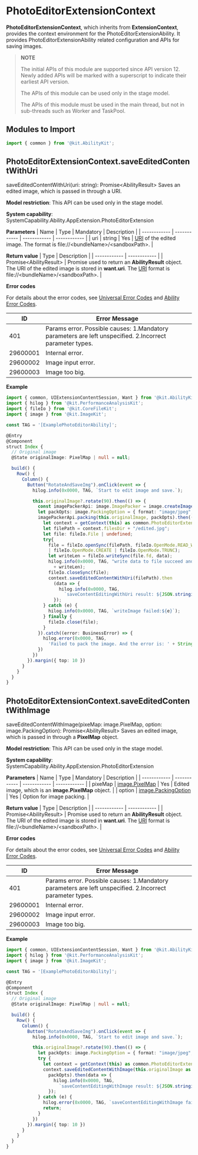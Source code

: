 # PhotoEditorExtensionContext
**PhotoEditorExtensionContext**, which inherits from **ExtensionContext**, provides the context environment for the PhotoEditorExtensionAbility. It provides PhotoEditorExtensionAbility related configuration and APIs for saving images.
> **NOTE**
> 
> The initial APIs of this module are supported since API version 12. Newly added APIs will be marked with a superscript to indicate their earliest API version.
> 
> The APIs of this module can be used only in the stage model.
> 
> The APIs of this module must be used in the main thread, but not in sub-threads such as Worker and TaskPool.

## Modules to Import
```ts
import { common } from '@kit.AbilityKit';
```

## PhotoEditorExtensionContext.saveEditedContentWithUri
saveEditedContentWithUri(uri: string): Promise\<AbilityResult\>
Saves an edited image, which is passed in through a URI.

**Model restriction**: This API can be used only in the stage model.

**System capability**: SystemCapability.Ability.AppExtension.PhotoEditorExtension

**Parameters**
| Name | Type | Mandatory | Description |
| ------------ | ------------ | ------------ | ------------ |
| uri | string  | Yes | [URI](../apis-core-file-kit/js-apis-file-fileuri.md) of the edited image. The format is file://\<bundleName>/\<sandboxPath>. |

**Return value**
|  Type | Description |
| ------------ | ------------ |
| Promise\<AbilityResult\> | Promise used to return an **AbilityResult** object. The URI of the edited image is stored in **want.uri**. The [URI](../apis-core-file-kit/js-apis-file-fileuri.md) format is file://\<bundleName>/\<sandboxPath>. |

**Error codes**

For details about the error codes, see [Universal Error Codes](../errorcode-universal.md) and [Ability Error Codes](errorcode-ability.md).

|  ID | Error Message |
| ------------ | ------------ |
| 401  | Params error. Possible causes: 1.Mandatory parameters are left unspecified. 2.Incorrect parameter types.  |
| 29600001  | Internal error. |
| 29600002  |  Image input error. |
| 29600003  |  Image too big. |

**Example**
```ts
import { common, UIExtensionContentSession, Want } from '@kit.AbilityKit';
import { hilog } from '@kit.PerformanceAnalysisKit';
import { fileIo } from '@kit.CoreFileKit';
import { image } from '@kit.ImageKit';

const TAG = '[ExamplePhotoEditorAbility]';

@Entry
@Component
struct Index {
  // Original image
  @State originalImage: PixelMap | null = null;

  build() {
    Row() {
      Column() {
        Button("RotateAndSaveImg").onClick(event => {
          hilog.info(0x0000, TAG, `Start to edit image and save.`);

          this.originalImage?.rotate(90).then(() => {
            const imagePackerApi: image.ImagePacker = image.createImagePacker();
            let packOpts: image.PackingOption = { format: "image/jpeg", quality: 98 };
            imagePackerApi.packing(this.originalImage, packOpts).then((data: ArrayBuffer) => {
              let context = getContext(this) as common.PhotoEditorExtensionContext;
              let filePath = context.filesDir + "/edited.jpg";
              let file: fileIo.File | undefined;
              try{
                file = fileIo.openSync(filePath, fileIo.OpenMode.READ_WRITE
                | fileIo.OpenMode.CREATE | fileIo.OpenMode.TRUNC);
                let writeLen = fileIo.writeSync(file.fd, data);
                hilog.info(0x0000, TAG, "write data to file succeed and size is:"
                  + writeLen);
                fileIo.closeSync(file);
                context.saveEditedContentWithUri(filePath).then
                  (data => {
                    hilog.info(0x0000, TAG,
                      `saveContentEditingWithUri result: ${JSON.stringify(data)}`);
                  });
              } catch (e) {
                hilog.info(0x0000, TAG, `writeImage failed:${e}`);
              } finally {
                fileIo.close(file);
              }
            }).catch((error: BusinessError) => {
              hilog.error(0x0000, TAG,
                'Failed to pack the image. And the error is: ' + String(error));
            })
          })
        }).margin({ top: 10 })
      }
    }
  }
}
```
## PhotoEditorExtensionContext.saveEditedContentWithImage
saveEditedContentWithImage(pixeMap: image.PixelMap, option: image.PackingOption): Promise\<AbilityResult\>
Saves an edited image, which is passed in through a **PixelMap** object.

**Model restriction**: This API can be used only in the stage model.

**System capability**: SystemCapability.Ability.AppExtension.PhotoEditorExtension

**Parameters**
| Name | Type | Mandatory | Description |
| ------------ | ------------ | ------------ | ------------ |
| pixeMap | [image.PixelMap](../apis-image-kit/js-apis-image.md#pixelmap7)  | Yes | Edited image, which is an **image.PixelMap** object. |
| option  | [image.PackingOption](..//apis-image-kit/js-apis-image.md#packingoption)  |  Yes | Option for image packing. |

**Return value**
|  Type | Description |
| ------------ | ------------ |
| Promise\<AbilityResult\> | Promise used to return an **AbilityResult** object. The URI of the edited image is stored in **want.uri**. The [URI](../apis-core-file-kit/js-apis-file-fileuri.md) format is file://\<bundleName>/\<sandboxPath>. |

**Error codes**

For details about the error codes, see [Universal Error Codes](../errorcode-universal.md) and [Ability Error Codes](errorcode-ability.md).

|  ID | Error Message |
| ------------ | ------------ |
| 401  | Params error. Possible causes: 1.Mandatory parameters are left unspecified. 2.Incorrect parameter types.  |
| 29600001  | Internal error. |
| 29600002  |  Image input error. |
| 29600003  |  Image too big. |

**Example**
```ts
import { common, UIExtensionContentSession, Want } from '@kit.AbilityKit';
import { hilog } from '@kit.PerformanceAnalysisKit';
import { image } from '@kit.ImageKit';

const TAG = '[ExamplePhotoEditorAbility]';

@Entry
@Component
struct Index {
  // Original image
  @State originalImage: PixelMap | null = null;

  build() {
    Row() {
      Column() {
        Button("RotateAndSaveImg").onClick(event => {
          hilog.info(0x0000, TAG, `Start to edit image and save.`);

          this.originalImage?.rotate(90).then(() => {
            let packOpts: image.PackingOption = { format: "image/jpeg", quality: 98 };
            try {
              let context = getContext(this) as common.PhotoEditorExtensionContext;
              context.saveEditedContentWithImage(this.originalImage as image.PixelMap,
                packOpts).then(data => {
                  hilog.info(0x0000, TAG,
                    `saveContentEditingWithImage result: ${JSON.stringify(data)}`);
                });
            } catch (e) {
              hilog.error(0x0000, TAG, `saveContentEditingWithImage failed:${e}`);
              return;
            }
          })
        }).margin({ top: 10 })
      }
    }
  }
}
```
